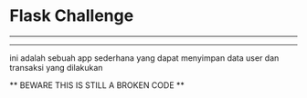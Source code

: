 # Flask Challenge
---
___
ini adalah sebuah app sederhana yang dapat menyimpan data user dan transaksi yang dilakukan

** BEWARE THIS IS STILL A BROKEN CODE **